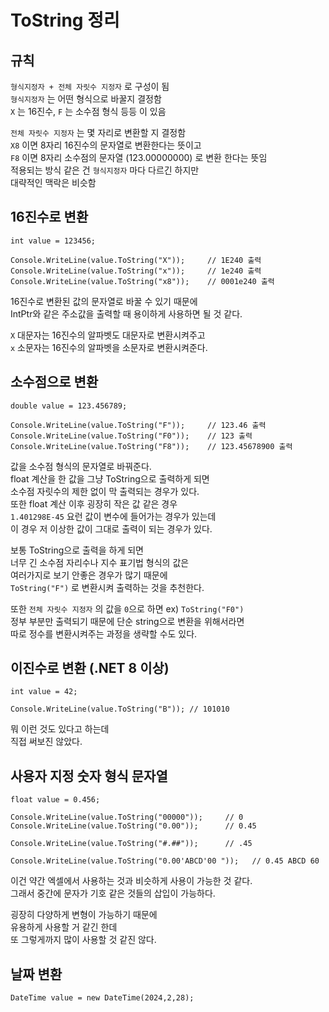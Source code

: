 # ToString 정리

## 규칙
`형식지정자 + 전체 자릿수 지정자` 로 구성이 됨  
`형식지정자` 는 어떤 형식으로 바꿀지 결정함  
`X` 는 16진수, `F` 는 소수점 형식 등등 이 있음  
  
`전체 자릿수 지정자` 는 몇 자리로 변환할 지 결정함  
`X8` 이면 8자리 16진수의 문자열로 변환한다는 뜻이고  
`F8` 이면 8자리 소수점의 문자열 (123.00000000) 로 변환 한다는 뜻임  
적용되는 방식 같은 건 `형식지정자` 마다 다르긴 하지만  
대략적인 맥락은 비슷함  

## 16진수로 변환
```
int value = 123456;

Console.WriteLine(value.ToString("X"));     // 1E240 출력
Console.WriteLine(value.ToString("x"));     // 1e240 출력
Console.WriteLine(value.ToString("x8"));    // 0001e240 출력
```

16진수로 변환된 값의 문자열로 바꿀 수 있기 때문에  
IntPtr와 같은 주소값을 출력할 때 용이하게 사용하면 될 것 같다.  
  
`X` 대문자는 16진수의 알파벳도 대문자로 변환시켜주고  
`x` 소문자는 16진수의 알파벳을 소문자로 변환시켜준다.  
  
## 소수점으로 변환
```
double value = 123.456789;

Console.WriteLine(value.ToString("F"));     // 123.46 출력
Console.WriteLine(value.ToString("F0"));    // 123 출력
Console.WriteLine(value.ToString("F8"));    // 123.45678900 출력
```

값을 소수점 형식의 문자열로 바꿔준다.  
float 계산을 한 값을 그냥 ToString으로 출력하게 되면  
소수점 자릿수의 제한 없이 막 출력되는 경우가 있다.  
또한 float 계산 이후 굉장히 작은 값 같은 경우  
`1.401298E-45` 요런 값이 변수에 들어가는 경우가 있는데  
이 경우 저 이상한 값이 그대로 출력이 되는 경우가 있다.  
  
보통 ToString으로 출력을 하게 되면  
너무 긴 소수점 자리수나 지수 표기법 형식의 값은  
여러가지로 보기 안좋은 경우가 많기 때문에  
`ToString("F")` 로 변환시켜 출력하는 것을 추천한다.  
  
또한 `전체 자릿수 지정자` 의 값을 `0`으로 하면 ex) `ToString("F0")`  
정부 부분만 출력되기 때문에 단순 string으로 변환을 위해서라면  
따로 정수를 변환시켜주는 과정을 생략할 수도 있다.  

## 이진수로 변환 (.NET 8 이상)
```
int value = 42;

Console.WriteLine(value.ToString("B")); // 101010
```

뭐 이런 것도 있다고 하는데  
직접 써보진 않았다.  

## 사용자 지정 숫자 형식 문자열  
```
float value = 0.456;

Console.WriteLine(value.ToString("00000"));     // 0
Console.WriteLine(value.ToString("0.00"));      // 0.45

Console.WriteLine(value.ToString("#.##"));      // .45

Console.WriteLine(value.ToString("0.00'ABCD'00 "));   // 0.45 ABCD 60
```

이건 약간 엑셀에서 사용하는 것과 비슷하게 사용이 가능한 것 같다.  
그래서 중간에 문자가 기호 같은 것들의 삽입이 가능하다.  
  
굉장히 다양하게 변형이 가능하기 때문에  
유용하게 사용할 거 같긴 한데  
또 그렇게까지 많이 사용할 것 같진 않다.  

## 날짜 변환
```
DateTime value = new DateTime(2024,2,28);


```